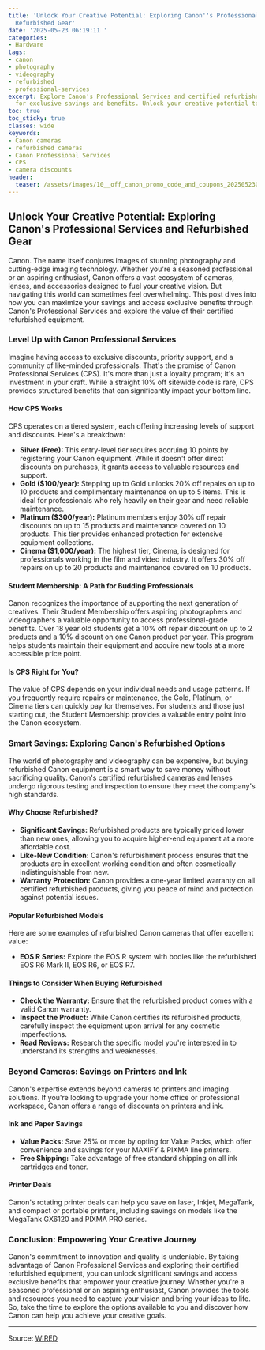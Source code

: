 ```yaml
---
title: 'Unlock Your Creative Potential: Exploring Canon''s Professional Services and
  Refurbished Gear'
date: '2025-05-23 06:19:11 '
categories:
- Hardware
tags:
- canon
- photography
- videography
- refurbished
- professional-services
excerpt: Explore Canon's Professional Services and certified refurbished equipment
  for exclusive savings and benefits. Unlock your creative potential today!
toc: true
toc_sticky: true
classes: wide
keywords:
- Canon cameras
- refurbished cameras
- Canon Professional Services
- CPS
- camera discounts
header:
  teaser: /assets/images/10__off_canon_promo_code_and_coupons_20250523061911.jpg
---
```


## Unlock Your Creative Potential: Exploring Canon's Professional Services and Refurbished Gear

Canon. The name itself conjures images of stunning photography and cutting-edge imaging technology. Whether you're a seasoned professional or an aspiring enthusiast, Canon offers a vast ecosystem of cameras, lenses, and accessories designed to fuel your creative vision. But navigating this world can sometimes feel overwhelming. This post dives into how you can maximize your savings and access exclusive benefits through Canon's Professional Services and explore the value of their certified refurbished equipment.

### Level Up with Canon Professional Services

Imagine having access to exclusive discounts, priority support, and a community of like-minded professionals. That's the promise of Canon Professional Services (CPS). It's more than just a loyalty program; it's an investment in your craft. While a straight 10% off sitewide code is rare, CPS provides structured benefits that can significantly impact your bottom line.

#### How CPS Works

CPS operates on a tiered system, each offering increasing levels of support and discounts. Here's a breakdown:

*   **Silver (Free):** This entry-level tier requires accruing 10 points by registering your Canon equipment. While it doesn't offer direct discounts on purchases, it grants access to valuable resources and support.
*   **Gold ($100/year):** Stepping up to Gold unlocks 20% off repairs on up to 10 products and complimentary maintenance on up to 5 items. This is ideal for professionals who rely heavily on their gear and need reliable maintenance.
*   **Platinum ($300/year):** Platinum members enjoy 30% off repair discounts on up to 15 products and maintenance covered on 10 products. This tier provides enhanced protection for extensive equipment collections.
*   **Cinema ($1,000/year):** The highest tier, Cinema, is designed for professionals working in the film and video industry. It offers 30% off repairs on up to 20 products and maintenance covered on 10 products.

#### Student Membership: A Path for Budding Professionals

Canon recognizes the importance of supporting the next generation of creatives. Their Student Membership offers aspiring photographers and videographers a valuable opportunity to access professional-grade benefits. Over 18 year old students get a 10% off repair discount on up to 2 products and a 10% discount on one Canon product per year. This program helps students maintain their equipment and acquire new tools at a more accessible price point.

#### Is CPS Right for You?

The value of CPS depends on your individual needs and usage patterns. If you frequently require repairs or maintenance, the Gold, Platinum, or Cinema tiers can quickly pay for themselves. For students and those just starting out, the Student Membership provides a valuable entry point into the Canon ecosystem.

### Smart Savings: Exploring Canon's Refurbished Options

The world of photography and videography can be expensive, but buying refurbished Canon equipment is a smart way to save money without sacrificing quality. Canon's certified refurbished cameras and lenses undergo rigorous testing and inspection to ensure they meet the company's high standards.

#### Why Choose Refurbished?

*   **Significant Savings:** Refurbished products are typically priced lower than new ones, allowing you to acquire higher-end equipment at a more affordable cost.
*   **Like-New Condition:** Canon's refurbishment process ensures that the products are in excellent working condition and often cosmetically indistinguishable from new.
*   **Warranty Protection:** Canon provides a one-year limited warranty on all certified refurbished products, giving you peace of mind and protection against potential issues.

#### Popular Refurbished Models

Here are some examples of refurbished Canon cameras that offer excellent value:

*   **EOS R Series:** Explore the EOS R system with bodies like the refurbished EOS R6 Mark II, EOS R6, or EOS R7.

#### Things to Consider When Buying Refurbished

*   **Check the Warranty:** Ensure that the refurbished product comes with a valid Canon warranty.
*   **Inspect the Product:** While Canon certifies its refurbished products, carefully inspect the equipment upon arrival for any cosmetic imperfections.
*   **Read Reviews:** Research the specific model you're interested in to understand its strengths and weaknesses.

### Beyond Cameras: Savings on Printers and Ink

Canon's expertise extends beyond cameras to printers and imaging solutions. If you're looking to upgrade your home office or professional workspace, Canon offers a range of discounts on printers and ink.

#### Ink and Paper Savings

*   **Value Packs:** Save 25% or more by opting for Value Packs, which offer convenience and savings for your MAXIFY & PIXMA line printers.
*   **Free Shipping:** Take advantage of free standard shipping on all ink cartridges and toner.

#### Printer Deals

Canon's rotating printer deals can help you save on laser, Inkjet, MegaTank, and compact or portable printers, including savings on models like the MegaTank GX6120 and PIXMA PRO series.

### Conclusion: Empowering Your Creative Journey

Canon's commitment to innovation and quality is undeniable. By taking advantage of Canon Professional Services and exploring their certified refurbished equipment, you can unlock significant savings and access exclusive benefits that empower your creative journey. Whether you're a seasoned professional or an aspiring enthusiast, Canon provides the tools and resources you need to capture your vision and bring your ideas to life. So, take the time to explore the options available to you and discover how Canon can help you achieve your creative goals.


---

Source: [WIRED](https://www.wired.com/story/canon-promo-code/)